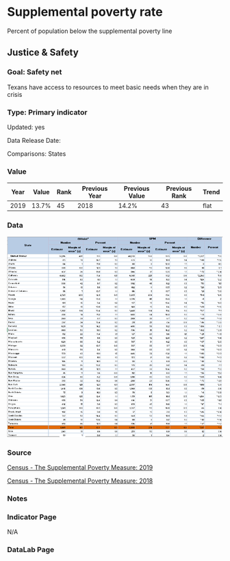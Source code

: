 # Supplemental poverty rate


Percent of population below the supplemental poverty line

## Justice & Safety

### Goal: Safety net

Texans have access to resources to meet basic needs when they are in crisis

### Type: Primary indicator

Updated: yes

Data Release Date: 


Comparisons: States

### Value

| Year |  Value      | Rank     | Previous Year   | Previous Value | Previous Rank | Trend | 
| ----------- | ----------- | ----------- | ----------- | ----------- | ----------- | -----------|
|    2019     |     13.7%    | 45        |    2018     |    14.2%     | 43         | flat        | 

### Data

![2019](./2019.PNG)

### Source

[Census - The Supplemental Poverty Measure: 2019](https://www.census.gov/library/publications/2020/demo/p60-272.html)

[Census - The Supplemental Poverty Measure: 2018](https://www.census.gov/library/publications/2019/demo/p60-268.html)

### Notes



### Indicator Page

N/A

### DataLab Page

<!-- [DataLab Link](https://datalab.texas2036.org/USECVITN2017V1/texas-2036?indicator=1008860&location=1000000&accesskey=ylfnfbb) -->

